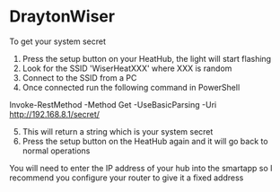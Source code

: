 # DraytonWiser


To get your system secret

1. Press the setup button on your HeatHub, the light will start flashing
2. Look for the SSID 'WiserHeatXXX' where XXX is random 
3. Connect to the SSID from a PC
4. Once connected run the following command in PowerShell

  Invoke-RestMethod -Method Get -UseBasicParsing -Uri http://192.168.8.1/secret/
  
5. This will return a string which is your system secret
6. Press the setup button on the HeatHub again and it will go back to normal operations


You will need to enter the IP address of your hub into the smartapp so I recommend you configure your router to give it a fixed address

